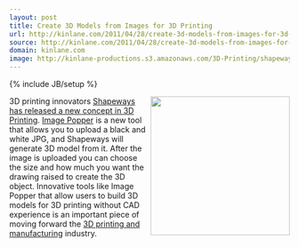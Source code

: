 ```yaml
---
layout: post
title: Create 3D Models from Images for 3D Printing
url: http://kinlane.com/2011/04/28/create-3d-models-from-images-for-3d-printing/
source: http://kinlane.com/2011/04/28/create-3d-models-from-images-for-3d-printing/
domain: kinlane.com
image: http://kinlane-productions.s3.amazonaws.com/3D-Printing/shapeways-drawing-to-3d-model.jpg
---
```

{% include JB/setup %}<p>
     <img class="c1"
        src="http://kinlane-productions.s3.amazonaws.com/3D-Printing/shapeways-drawing-to-3d-model.jpg"
        alt=""
        width="250"
        align="right" />3D printing innovators <a href="http://www.shapeways.com/blog/archives/816-Introducing-Image-Popper,-a-new-way-to-easily-3D-model-and-3D-print.html">Shapeways has released a new concept in 3D Printing</a>. <a title="Image Popper"
        href="http://www.shapeways.com/creator/image_popper">Image Popper</a> is a new tool that allows you to upload a black and white JPG, and Shapeways will generate 3D model from it. After the image is uploaded you can choose the size and how much you want the drawing raised to create the 3D object. Innovative tools like Image Popper that allow users to build 3D models for 3D printing without CAD experience is an important piece of moving forward the <a title="3D printing and manufacturing"
        href="http://www.kinlane.com/2011/04/3d-printing-and-manufacturing-with-google/">3D printing and manufacturing</a> industry.
</p>